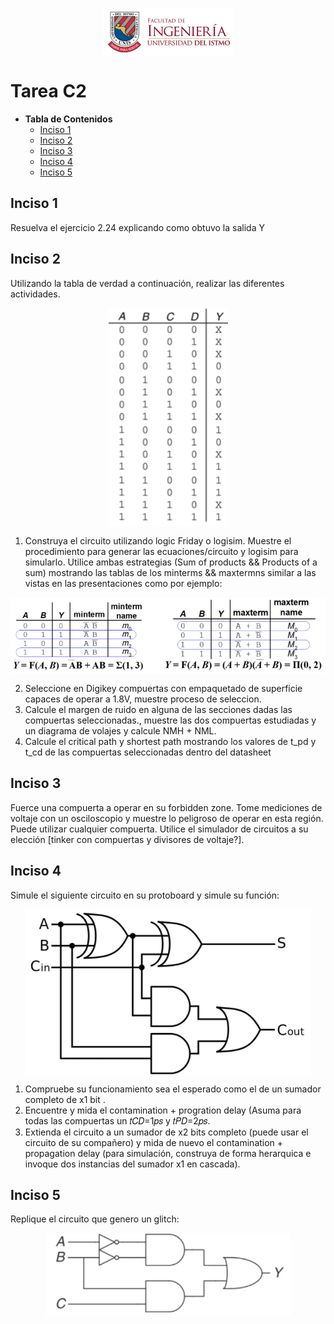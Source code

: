 <p align="center">
  <img align="center" alt="logo" src="Images/FING_Logo.png">
</p>

# Tarea C2 #

* **Tabla de Contenidos**
  * [Inciso 1](#inciso-1)
  * [Inciso 2](#inciso-2)
  * [Inciso 3](#inciso-3)
  * [Inciso 4](#inciso-4)
  * [Inciso 5](#inciso-5)

## Inciso 1
Resuelva el ejercicio 2.24 explicando como obtuvo la salida Y

## Inciso 2
Utilizando la tabla de verdad a continuación, realizar las diferentes actividades.
<p align="center">
  <img align="center" alt="imagen" src="Images/Captura de pantalla 2025-02-02 125714.png">
</p>

1. Construya el circuito utilizando logic Friday o logisim. Muestre el procedimiento para generar las ecuaciones/circuito y logisim para simularlo. Utilice ambas estrategias (Sum of products && Products of a sum) mostrando las tablas de los minterms && maxtermns similar a las vistas en las presentaciones como por ejemplo:
<p align="center">
  <img align="center" alt="imagen" src="Images/Captura de pantalla 2025-02-02 125949.png">
</p>

2. Seleccione en Digikey compuertas con empaquetado de superficie capaces de operar a 1.8V, muestre proceso de seleccion.
3. Calcule el margen de ruido en alguna de las secciones dadas las compuertas seleccionadas., muestre las dos compuertas estudiadas y un diagrama de volajes y calcule NMH + NML.
4. Calcule el critical path y shortest path mostrando los valores de t_pd y t_cd de las compuertas seleccionadas dentro del datasheet



## Inciso 3
Fuerce una compuerta a operar en su forbidden zone. Tome mediciones de voltaje con un osciloscopio y muestre lo peligroso de operar en esta región. Puede utilizar cualquier compuerta. Utilice el simulador de circuitos a su elección [tinker con compuertas y divisores de voltaje?].

## Inciso 4
Simule el siguiente circuito en su protoboard y simule su función:
<p align="center">
  <img align="center" alt="imagen" src="Images/Captura de pantalla 2025-02-02 130057.png">
</p>

1. Compruebe su funcionamiento sea el esperado como el de un sumador completo de x1 bit .
2. Encuentre y mida el contamination + progration delay (Asuma para todas las compuertas un 𝑡𝐶𝐷=1𝑝𝑠 y 𝑡𝑃𝐷=2𝑝𝑠.
3. Extienda el circuito a un sumador de x2 bits completo (puede usar el circuito de su compañero) y mida de nuevo el contamination + propagation delay (para simulación, construya de forma herarquica e invoque dos instancias del sumador x1 en cascada).

## Inciso 5
Replique el circuito que genero un glitch:
<p align="center">
  <img align="center" alt="imagen" src="Images/Captura de pantalla 2025-02-02 130249.png">
</p>